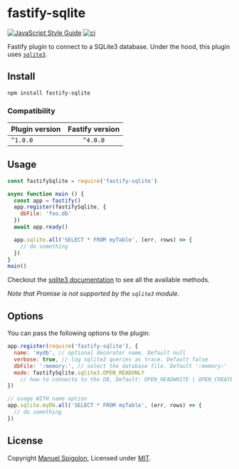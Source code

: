 # fastify-sqlite

[![JavaScript Style Guide](https://img.shields.io/badge/code_style-standard-brightgreen.svg)](https://standardjs.com)
[![ci](https://github.com/Eomm/fastify-sqlite/actions/workflows/ci.yml/badge.svg)](https://github.com/Eomm/fastify-sqlite/actions/workflows/ci.yml)

Fastify plugin to connect to a SQLite3 database.
Under the hood, this plugin uses [`sqlite3`](https://www.npmjs.com/package/sqlite3).

## Install

```
npm install fastify-sqlite
```

### Compatibility

| Plugin version | Fastify version |
| ------------- |:---------------:|
| `^1.0.0` | `^4.0.0` |


## Usage

```js
const fastifySqlite = require('fastify-sqlite')

async function main () {
  const app = fastify()
  app.register(fastifySqlite, {
    dbFile: 'foo.db'
  })
  await app.ready()

  app.sqlite.all('SELECT * FROM myTable', (err, rows) => {
    // do something
  })
}
main()
```

Checkout the [sqlite3 documentation](https://github.com/TryGhost/node-sqlite3/wiki/API) to see all the available methods.

_Note that Promise is not supported by the `sqlite3` module._

## Options

You can pass the following options to the plugin:

```js
app.register(require('fastify-sqlite'), {
  name: 'mydb', // optional decorator name. Default null
  verbose: true, // log sqlite3 queries as trace. Default false
  dbFile: ':memory:', // select the database file. Default ':memory:'
  mode: fastifySqlite.sqlite3.OPEN_READONLY 
    // how to connecto to the DB, Default: OPEN_READWRITE | OPEN_CREATE | OPEN_FULLMUTEX
})

// usage WITH name option
app.sqlite.myDb.all('SELECT * FROM myTable', (err, rows) => {
  // do something
})
```

## License

Copyright [Manuel Spigolon](https://github.com/Eomm), Licensed under [MIT](./LICENSE).
